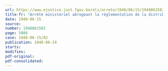 ```yaml
---
url: https://www.ejustice.just.fgov.be/eli/arrete/1948/06/15/1948061502/justel
title-fr: "Arrêté ministériel abrogeant la réglementation de la distribution des produits ferreux, instituée par arrêté ministériel du 20 novembre 1944"
date: 1948-06-15
source:
number: 1948061502
page: 5086
case: 1948-06-15/02
publication: 1948-06-24
starts:
modifies:
pdf-original:
pdf-consolidated:
---
```


